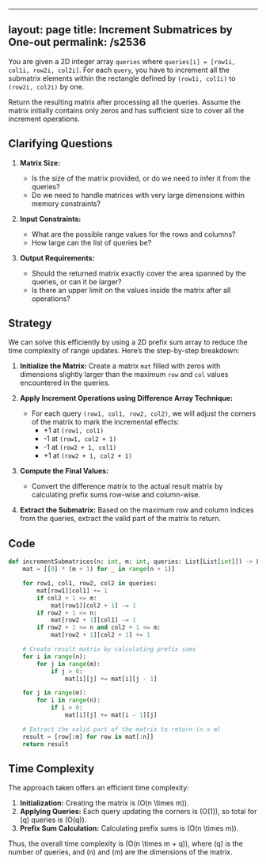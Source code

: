 
---
layout: page
title:  Increment Submatrices by One-out
permalink: /s2536
---

You are given a 2D integer array `queries` where `queries[i] = [row1i, col1i, row2i, col2i]`. For each `query`, you have to increment all the submatrix elements within the rectangle defined by `(row1i, col1i)` to `(row2i, col2i)` by one.

Return the resulting matrix after processing all the queries. Assume the matrix initially contains only zeros and has sufficient size to cover all the increment operations.

## Clarifying Questions

1. **Matrix Size:** 
   - Is the size of the matrix provided, or do we need to infer it from the queries?
   - Do we need to handle matrices with very large dimensions within memory constraints?

2. **Input Constraints:** 
   - What are the possible range values for the rows and columns?
   - How large can the list of queries be?

3. **Output Requirements:**
   - Should the returned matrix exactly cover the area spanned by the queries, or can it be larger?
   - Is there an upper limit on the values inside the matrix after all operations?

## Strategy

We can solve this efficiently by using a 2D prefix sum array to reduce the time complexity of range updates. Here’s the step-by-step breakdown:

1. **Initialize the Matrix:** Create a matrix `mat` filled with zeros with dimensions slightly larger than the maximum `row` and `col` values encountered in the queries.

2. **Apply Increment Operations using Difference Array Technique:**
   - For each query `(row1, col1, row2, col2)`, we will adjust the corners of the matrix to mark the incremental effects:
     - +1 at `(row1, col1)`
     - -1 at `(row1, col2 + 1)`
     - -1 at `(row2 + 1, col1)`
     - +1 at `(row2 + 1, col2 + 1)`

3. **Compute the Final Values:**
   - Convert the difference matrix to the actual result matrix by calculating prefix sums row-wise and column-wise.

4. **Extract the Submatrix:** Based on the maximum row and column indices from the queries, extract the valid part of the matrix to return.

## Code

```python
def incrementSubmatrices(n: int, m: int, queries: List[List[int]]) -> List[List[int]]:
    mat = [[0] * (m + 1) for _ in range(n + 1)]

    for row1, col1, row2, col2 in queries:
        mat[row1][col1] += 1
        if col2 + 1 <= m:
            mat[row1][col2 + 1] -= 1
        if row2 + 1 <= n:
            mat[row2 + 1][col1] -= 1
        if row2 + 1 <= n and col2 + 1 <= m:
            mat[row2 + 1][col2 + 1] += 1

    # Create result matrix by calculating prefix sums
    for i in range(n):
        for j in range(m):
            if j > 0:
                mat[i][j] += mat[i][j - 1]

    for j in range(m):
        for i in range(n):
            if i > 0:
                mat[i][j] += mat[i - 1][j]

    # Extract the valid part of the matrix to return (n x m)
    result = [row[:m] for row in mat[:n]]
    return result
```

## Time Complexity

The approach taken offers an efficient time complexity:

1. **Initialization:** Creating the matrix is \(O(n \times m)\).
2. **Applying Queries:** Each query updating the corners is \(O(1)\), so total for \(q\) queries is \(O(q)\).
3. **Prefix Sum Calculation:** Calculating prefix sums is \(O(n \times m)\).

Thus, the overall time complexity is \(O(n \times m + q)\), where \(q\) is the number of queries, and \(n\) and \(m\) are the dimensions of the matrix.
